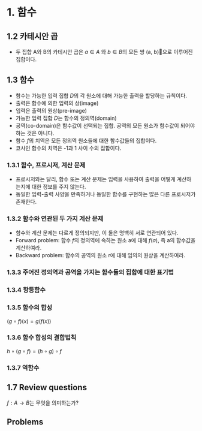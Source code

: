 # 1. 함수

## 1.2 카테시안 곱

- 두 집합 A와 B의 카테시안 곱은 $a \in A$ 와 $b \in B$의 모든 쌍 (a, b)으로 이루어진 집합이다.

## 1.3 함수

- 함수는 가능한 입력 집합 $D$의 각 원소에 대해 가능한 출력을 할당하는 규칙이다.
- 출력은 함수에 의한 입력의 상(image)
- 입력은 출력의 원상(pre-image)
- 가능한 입력 집합 $D$는 함수의 정의역(domain)
- 공역(co-domain)은 함수값이 선택되는 집합. 공역의 모든 원소가 함수값이 되어야 하는 것은 아니다.
- 함수 $f$의 치역은 모든 정의역 원소들에 대한 함수값들의 집합이다.
- 코사인 함수의 치역은 -1과 1 사이 수의 집합이다.

### 1.3.1 함수, 프로시저, 계산 문제

- 프로시저와는 달리, 함수 또는 계산 문제는 입력을 사용하여 출력을 어떻게 계산하는지에 대한 정보를 주지 않는다.
- 동일한 입력-출력 사양을 만족하거나 동일한 함수를 구현하는 많은 다른 프로시저가 존재한다.

### 1.3.2 함수와 연관된 두 가지 계산 문제

- 함수와 계산 문제는 다르게 정의되지만, 이 둘은 명백히 서로 연관되어 있다.
- Forward problem: 함수 $f$의 정의역에 속하는 원소 a에 대해 $f(a)$, 즉 a의 함수값을 계산하여라.
- Backward problem: 함수의 공역의 원소 r에 대해 임의의 원상을 계산하여라.

### 1.3.3 주어진 정의역과 공역을 가지는 함수들의 집합에 대한 표기법

### 1.3.4 항등함수

### 1.3.5 함수의 합성

$(g \circ f)(x) = g(f(x))$

### 1.3.6 함수 합성의 결합법칙

$h \circ (g \circ f) = (h \circ g) \circ f$

### 1.3.7 역함수

## 1.7 Review questions

$f : A \rightarrow B$는 무엇을 의미하는가?

## Problems
